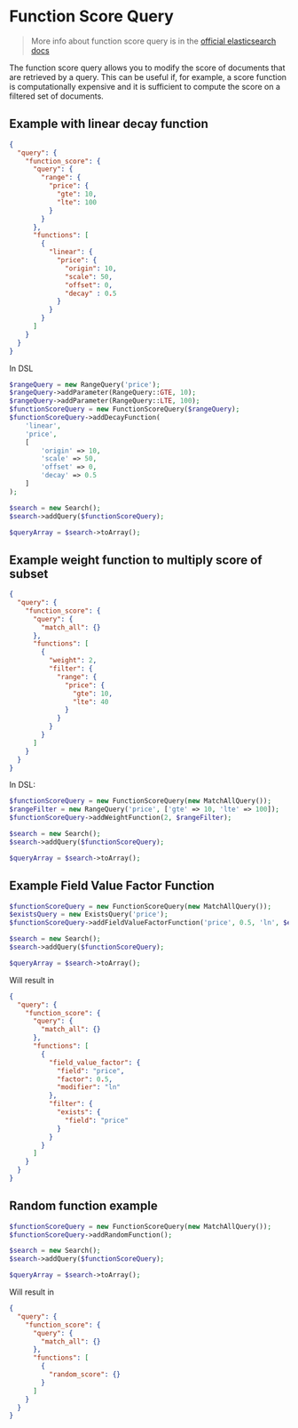 # Function Score Query

> More info about function score query is in the [official elasticsearch docs][1]

The function score query allows you to modify the score of documents that are retrieved by a query. This can be useful
if, for example, a score function is computationally expensive and it is sufficient to compute the score on a filtered
set of documents.

## Example with linear decay function
```JSON
{
  "query": {
    "function_score": {
      "query": {
        "range": {
          "price": {
            "gte": 10,
            "lte": 100
          }
        }
      },
      "functions": [
        {
          "linear": {
            "price": {
              "origin": 10,
              "scale": 50,
              "offset": 0,
              "decay" : 0.5
            }
          }
        }
      ]
    }
  }
}
```

In DSL

```php
$rangeQuery = new RangeQuery('price');
$rangeQuery->addParameter(RangeQuery::GTE, 10);
$rangeQuery->addParameter(RangeQuery::LTE, 100);
$functionScoreQuery = new FunctionScoreQuery($rangeQuery);
$functionScoreQuery->addDecayFunction(
    'linear',
    'price',
    [
        'origin' => 10,
        'scale' => 50,
        'offset' => 0,
        'decay' => 0.5
    ]
);

$search = new Search();
$search->addQuery($functionScoreQuery);

$queryArray = $search->toArray();
```

## Example weight function to multiply score of subset

```JSON
{
  "query": {
    "function_score": {
      "query": {
        "match_all": {}
      },
      "functions": [
        {
          "weight": 2,
          "filter": {
            "range": {
              "price": {
                "gte": 10,
                "lte": 40
              }
            }
          }
        }
      ]
    }
  }
}
```

In DSL:

```php
$functionScoreQuery = new FunctionScoreQuery(new MatchAllQuery());
$rangeFilter = new RangeQuery('price', ['gte' => 10, 'lte' => 100]);
$functionScoreQuery->addWeightFunction(2, $rangeFilter);

$search = new Search();
$search->addQuery($functionScoreQuery);

$queryArray = $search->toArray();
```

## Example Field Value Factor Function

```php
$functionScoreQuery = new FunctionScoreQuery(new MatchAllQuery());
$existsQuery = new ExistsQuery('price');
$functionScoreQuery->addFieldValueFactorFunction('price', 0.5, 'ln', $existsQuery, 0);

$search = new Search();
$search->addQuery($functionScoreQuery);

$queryArray = $search->toArray();
```

Will result in 

```JSON
{
  "query": {
    "function_score": {
      "query": {
        "match_all": {}
      },
      "functions": [
        {
          "field_value_factor": {
            "field": "price",
            "factor": 0.5,
            "modifier": "ln"
          },
          "filter": {
            "exists": {
              "field": "price"
            }
          }
        }
      ]
    }
  }
}
```

## Random function example

```php
$functionScoreQuery = new FunctionScoreQuery(new MatchAllQuery());
$functionScoreQuery->addRandomFunction();

$search = new Search();
$search->addQuery($functionScoreQuery);

$queryArray = $search->toArray();
```

Will result in

```JSON
{
  "query": {
    "function_score": {
      "query": {
        "match_all": {}
      },
      "functions": [
        {
          "random_score": {}
        }
      ]
    }
  }
}
```

[1]: https://www.elastic.co/guide/en/elasticsearch/reference/current/query-dsl-function-score-query.html

